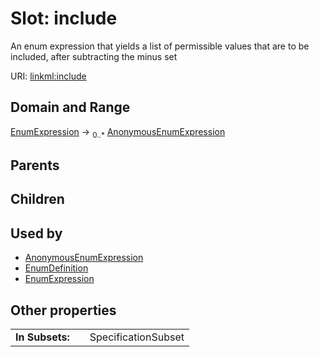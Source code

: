 
# Slot: include


An enum expression that yields a list of permissible values that are to be included, after subtracting the minus set

URI: [linkml:include](https://w3id.org/linkml/include)


## Domain and Range

[EnumExpression](EnumExpression.md) &#8594;  <sub>0..\*</sub> [AnonymousEnumExpression](AnonymousEnumExpression.md)

## Parents


## Children


## Used by

 * [AnonymousEnumExpression](AnonymousEnumExpression.md)
 * [EnumDefinition](EnumDefinition.md)
 * [EnumExpression](EnumExpression.md)

## Other properties

|  |  |  |
| --- | --- | --- |
| **In Subsets:** | | SpecificationSubset |

